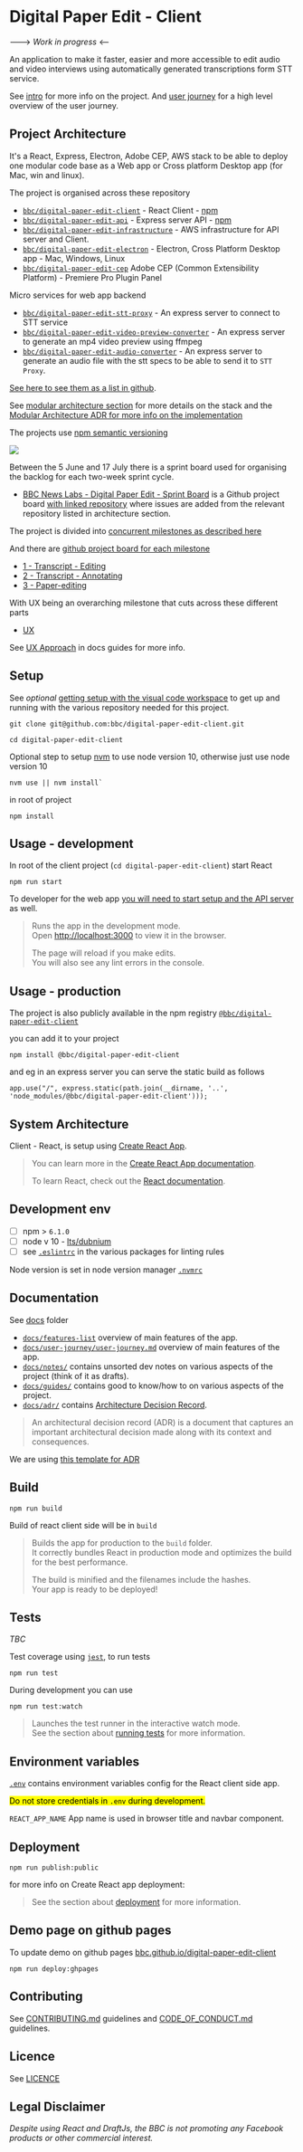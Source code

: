 # Digital Paper Edit - Client

---> _Work in progress_ <--

An application to make it faster, easier and more accessible to edit audio and video interviews using automatically generated transcriptions form STT service.

See [intro](./docs/intro.md) for more info on the project. And [user journey](./docs/user-journey/user-journey.md) for a high level overview of the user journey.

## Project Architecture 

It's a React, Express, Electron, Adobe CEP, AWS stack to be able to deploy one modular code base as a Web app or Cross platform Desktop app (for Mac, win and linux).

The project is organised across these repository 

- [`bbc/digital-paper-edit-client`](https://github.com/bbc/digital-paper-edit-client) - React Client - [npm](https://www.npmjs.com/package/@bbc/digital-paper-edit-client)
- [`bbc/digital-paper-edit-api`](https://github.com/bbc/digital-paper-edit-api) - Express server API - [npm](https://www.npmjs.com/package/@bbc/digital-paper-edit-api)
- [`bbc/digital-paper-edit-infrastructure`](https://github.com/bbc/digital-paper-edit-infrastructure) - AWS infrastructure for API server and Client.
- [`bbc/digital-paper-edit-electron`](https://github.com/bbc/digital-paper-edit-electron) - Electron, Cross Platform Desktop app - Mac, Windows, Linux
- [`bbc/digital-paper-edit-cep`](https://github.com/bbc/digital-paper-edit-cep) Adobe CEP (Common Extensibility Platform) - Premiere Pro Plugin Panel

Micro services for web app backend

- [`bbc/digital-paper-edit-stt-proxy`](https://github.com/bbc/digital-paper-edit-stt-proxy) - An express server to connect to STT service
- [`bbc/digital-paper-edit-video-preview-converter`](https://github.com/bbc/digital-paper-edit-video-preview-converterr) - An express server to generate an mp4 video preview using ffmpeg
- [`bbc/digital-paper-edit-audio-converter`](https://github.com/bbc/digital-paper-edit-audio-converter) - An express server to generate an audio file with the stt specs to be able to send it to `STT Proxy`.

[See here to see them as a list in github](https://github.com/topics/digital-paper-edit).

See [modular architecture section](./docs/guides/modular-architecture.md) for more details on the stack and the [Modular Architecture ADR for more info on the implementation](https://github.com/bbc/digital-paper-edit-client/blob/master/docs/ADR/2019-05-09-modular-architecture.md)

The projects use [npm semantic versioning](https://docs.npmjs.com/about-semantic-versioning)

![](https://raw.githubusercontent.com/bbc/digital-paper-edit-infrastructure/master/docs/adr/newest_arch.png)


Between the 5 June and 17 July there is a sprint board used for organising the backlog for each two-week sprint cycle.

- [BBC News Labs - Digital Paper Edit - Sprint Board](https://github.com/orgs/bbc/projects/33) is a Github project board [with linked repository](https://help.github.com/en/articles/linking-a-repository-to-a-project-board) where issues are added from the relevant repository listed in architecture section.

The project is divided into [concurrent milestones as described here](https://github.com/bbc/digital-paper-edit-client/milestones)

And there are [github project board for each milestone](https://github.com/bbc/digital-paper-edit-client/projects)

- [1 - Transcript - Editing](https://github.com/bbc/digital-paper-edit-client/projects/2)
- [2 - Transcript - Annotating](https://github.com/bbc/digital-paper-edit-client/projects/3)
- [3 - Paper-editing](https://github.com/bbc/digital-paper-edit-client/projects/4)

With UX being an overarching milestone that cuts across these different parts
- [UX](https://github.com/bbc/digital-paper-edit-client/projects/1)


See [UX Approach](./docs/guides/ux-approach.md) in docs guides for more info.


## Setup

<!-- _stack - optional_

_How to build and run the code/app_ -->

See _optional_ [getting setup with the visual code workspace](docs/guides/visual-code-workspace-setup.md) to get up and running with the various repository needed for this project.


```
git clone git@github.com:bbc/digital-paper-edit-client.git
```

```
cd digital-paper-edit-client
```

Optional step to setup [nvm](https://github.com/nvm-sh/nvm) to use node version 10, otherwise just use node version 10
```
nvm use || nvm install`
```

in root of project
```
npm install
```

## Usage - development

<!-- `cd` into the individual repository inside [`./packages`](./packages) and npm start, or see respective README and package.json for how deal with each. -->


In root of the client project (`cd digital-paper-edit-client`) start React 

```
npm run start
```

To developer for the web app [you will need to start setup and the API server](https://github.com/bbc/digital-paper-edit-api#setup) as well.


>Runs the app in the development mode.<br>
Open [http://localhost:3000](http://localhost:3000) to view it in the browser.
>
>The page will reload if you make edits.<br>
You will also see any lint errors in the console.

<!-- additionally to develop for electron also run ,in another terminal, in root of project.

```
make start-electron
``` -->


## Usage - production

The project is also publicly available in the npm registry [`@bbc/digital-paper-edit-client`](https://www.npmjs.com/package/@bbc/digital-paper-edit-client)

 you can add it to your project
```
npm install @bbc/digital-paper-edit-client
```

and eg in an express server you can serve the static build as follows

```
app.use("/", express.static(path.join(__dirname, '..', 'node_modules/@bbc/digital-paper-edit-client')));
```

## System Architecture

Client - React, is setup using [Create React App](https://facebook.github.io/create-react-app/docs/getting-started).

>You can learn more in the [Create React App documentation](https://facebook.github.io/create-react-app/docs/getting-started).
>
>To learn React, check out the [React documentation](https://reactjs.org/).



## Development env

<!--
 _How to run the development environment_

_Coding style convention ref optional, eg which linter to use_

_Linting, github pre-push hook - optional_ -->

- [ ] npm > `6.1.0`
- [ ] node v 10 - [lts/dubnium](https://scotch.io/tutorials/whats-new-in-node-10-dubnium)
- [ ] see [`.eslintrc`](./.eslintrc) in the various packages for linting rules

Node version is set in node version manager [`.nvmrc`](https://github.com/creationix/nvm#nvmrc)

<!-- TODO: Setup eslint in express server -->

## Documentation

See [docs](./docs) folder 

- [`docs/features-list`](./docs/features-list.md) overview of main features of the app.
- [`docs/user-journey/user-journey.md`](./docs/user-journey/user-journey.md) overview of main features of the app.
- [`docs/notes/`](./docs/notes/) contains unsorted dev notes on various aspects of the project (think of it as drafts).
- [`docs/guides/`](./docs/guides/) contains good to know/how to on various aspects of the project.
- [`docs/adr/`](./docs/adr/) contains [Architecture Decision Record](https://github.com/joelparkerhenderson/architecture_decision_record).

> An architectural decision record (ADR) is a document that captures an important architectural decision made along with its context and consequences.

We are using [this template for ADR](https://gist.github.com/iaincollins/92923cc2c309c2751aea6f1b34b31d95)
<!-- 
[There also QA testing docs](./docs/qa/README.md) to manual test the component before a major release, (QA testing does not require any technical knowledge). -->


## Build

<!-- _How to run build_ -->

<!-- See README for individual packages for more details ?-->

```
npm run build
```

Build of react client side will be in `build`

>Builds the app for production to the `build` folder.<br>
It correctly bundles React in production mode and optimizes the build for the best performance.
>
>The build is minified and the filenames include the hashes.<br>
Your app is ready to be deployed!


<!-- 
### Electron - Build
First do `make build-react` then 

```
make build-electron
```

`packages/client/dist` will contain your packaged version of the app for desktop -->

## Tests

<!-- _How to carry out tests_ -->

_TBC_

Test coverage using [`jest`](https://jestjs.io/), to run tests

```
npm run test
```

During development you can use

```
npm run test:watch
```

>Launches the test runner in the interactive watch mode.<br>
See the section about [running tests](https://facebook.github.io/create-react-app/docs/running-tests) for more information.

<!-- See README for individual packages for more details -->


<!-- ## Travis CI

On commit this repo uses the [.travis.yml](./.travis.yml) config tu run the automated test on [travis CI](https://travis-ci.org/bbc/react-transcript-editor). -->

## Environment variables

[`.env`](./.env) contains environment variables config for the React client side app.

<mark>Do not store credentials in `.env` during development.</mark>

`REACT_APP_NAME` App name is used in browser title and navbar component.

## Deployment

<!-- _How to deploy the code/app into test/staging/production_ -->

```
npm run publish:public
```

<!-- See README for individual packages for more details -->

for more info on Create React app deployment: 

>See the section about [deployment](https://facebook.github.io/create-react-app/docs/deployment) for more information.


## Demo page on github pages

To update demo on github pages [bbc.github.io/digital-paper-edit-client](https://bbc.github.io/digital-paper-edit-client)

```
npm run deploy:ghpages
```

## Contributing

See [CONTRIBUTING.md](./CONTRIBUTING.md) guidelines and [CODE_OF_CONDUCT.md](./CODE_OF_CONDUCT.md) guidelines.

## Licence
<!-- mention MIT Licence -->
See [LICENCE](./LICENCE.md)

## Legal Disclaimer

_Despite using React and DraftJs, the BBC is not promoting any Facebook products or other commercial interest._


